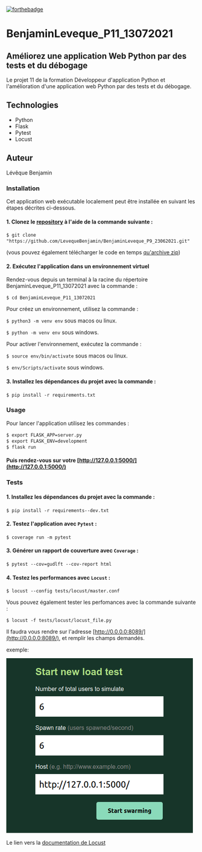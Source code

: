 [![forthebadge](https://forthebadge.com/images/badges/made-with-python.svg)](https://forthebadge.com)

# BenjaminLeveque_P11_13072021

## Améliorez une application Web Python par des tests et du débogage

Le projet 11 de la formation Développeur d'application Python et l'amélioration d'une application web Python
par des tests et du débogage.

## Technologies
- Python
- Flask
- Pytest
- Locust

## Auteur
Lévêque Benjamin

### Installation

Cet application web exécutable localement peut être installée en suivant les étapes décrites ci-dessous.

#### 1. Clonez le [repository](https://github.com/LevequeBenjamin/LevequeBenjamin_P11_13072021.git) à l'aide de la commande suivante :

```
$ git clone "https://github.com/LevequeBenjamin/BenjaminLeveque_P9_23062021.git"
``` 
(vous pouvez également télécharger le code en temps 
[qu'archive zip](https://github.com/LevequeBenjamin/LevequeBenjamin_P11_13072021/archive/refs/heads/master.zip))

#### 2. Exécutez l'application dans un environnement virtuel

Rendez-vous depuis un terminal à la racine du répertoire BenjaminLeveque_P11_13072021 avec la commande :
```
$ cd BenjaminLeveque_P11_13072021
```

Pour créez un environnement, utilisez la commande :

`$ python3 -m venv env` sous macos ou linux.

`$ python -m venv env` sous windows.

Pour activer l'environnement, exécutez la commande :

`$ source env/bin/activate` sous macos ou linux.

`$ env/Scripts/activate` sous windows.

#### 3. Installez les dépendances du projet avec la commande :
```
$ pip install -r requirements.txt
```

### Usage

Pour lancer l'application utilisez les commandes :

```
$ export FLASK_APP=server.py
$ export FLASK_ENV=development
$ flask run
```
#### Puis rendez-vous sur votre [http://127.0.0.1:5000/](http://127.0.0.1:5000/)

### Tests

#### 1. Installez les dépendances du projet avec la commande :

```
$ pip install -r requirements--dev.txt
```

#### 2. Testez l'application avec `Pytest` :

```
$ coverage run -m pytest
```

#### 3. Générer un rapport de couverture avec `Coverage` :

```
$ pytest --cov=gudlft --cov-report html
```

#### 4. Testez les performances avec `Locust` :

```
$ locust --config tests/locust/master.conf
```

Vous pouvez également tester les perfomances avec la commande suivante :

```
$ locust -f tests/locust/locust_file.py 
```
Il faudra vous rendre sur l'adresse [http://0.0.0.0:8089/](http://0.0.0.0:8089/), et remplir les champs
demandés.

exemple:

![Screenshot](docs/Capture%20d’écran%20du%202021-07-24%2014-09-28.png)

Le lien vers la [documentation de Locust](https://docs.locust.io/en/stable/)
